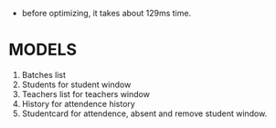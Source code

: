 * before optimizing, it takes about 129ms time.

# MODELS #

1. Batches list
2. Students for student window
3. Teachers list for teachers window
4. History for attendence history
5. Studentcard for attendence, absent and remove student window.


